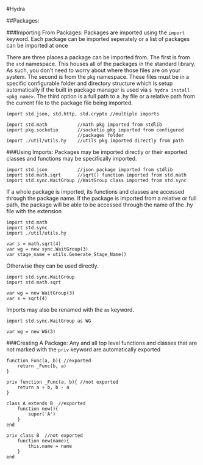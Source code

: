 #Hydra

##Packages:

###Importing From Packages:
Packages are imported using the ```import``` keyword. Each package can be imported seperately or a list of packages can be imported at once

There are three places a package can be imported from. The first is from the ```std``` namespace. This houses all of the packages in the standard library. As such, you don’t need to worry about where those files are on your system. The second is from the ```pkg``` namespace. These files must be in a specific configurable folder and directory structure which is setup automatically if the built in package manager is used via ```$ hydra install <pkg name>```. The third option is a full path to a .hy file or a relative path from the current file to the package file being imported.

```hydra
import std.json, std.http, std.crypto //multiple imports
```

```hydra
import std.math           //math pkg imported from stdlib
import pkg.socketio       //socketio pkg imported from configured 
                          //packages folder
import ./util/utils.hy    //utils pkg imported directly from path
```

###Using Imports:
Packages may be imported directly or their exported classes and functions may be specifically imported. 
```hydra
import std.json           //json package imported from stdlib
import std.math.sqrt      //sqrt() function imported from std.math
import std.sync.WaitGroup //WaitGroup class imported from std.sync
```

If a whole package is imported, its functions and classes are accessed through the package name. If the package is imported from a relative or full path, the package will be able to be accessed through the name of the .hy file with the extension 
```hydra
import std.math
import std.sync
import ./util/utils.hy

var s = math.sqrt(4)
var wg = new sync.WaitGroup(3)
var stage_name = utils.Generate_Stage_Name()
```

Otherwise they can be used directly.
```hydra
import std.sync.WaitGroup
import std.math.sqrt

var wg = new WaitGroup(3)
var s = sqrt(4)
```

Imports may also be renamed with the ```as``` keyword.
```hydra
import std.sync.WaitGroup as WG

var wg = new WG(3)
```

###Creating A Package:
Any and all top level functions and classes that are not marked with the ```priv``` keyword are automatically exported
```hydra
function Func(a, b){ //exported
    return _Func(b, a)
}

priv function _Func(a, b){ //not exported
    return a + b, b - a
}

class A extends B  //exported
    function new(){
        super('A')
    }
end

priv class B  //not exported
    function new(name){
        this.name = name
    }
end
```